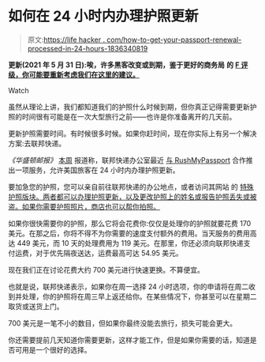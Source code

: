 # 如何在 24 小时内办理护照更新

> 原文:[https://life hacker . com/how-to-get-your-passport-renewal-processed-in-24-hours-1836340819](https://lifehacker.com/how-to-get-your-passport-renewal-processed-in-24-hours-1836340819)

**更新(2021 年 5 月 31 日):唉，许多黑客改变或到期，鉴于更好的商务局** **的** [**F 评级，你可能要重新考虑我们在这里的建议。**](https://www.bbb.org/us/dc/washington/profile/passports-and-visas/rushmypassportcom-0241-205339187)

Watch

虽然从理论上讲，我们都知道我们的护照什么时候到期，但你真正记得需要更新护照的时间很有可能是在一次大型旅行之前——也许是你准备离开的几天前。

更新护照需要时间。有时候很多时候。如果你赶时间，现在你实际上有另一个解决方案:去联邦快递。

*《华盛顿邮报》* [本周](https://www.sfgate.com/lifestyle/article/You-can-now-renew-your-passport-in-as-little-as-14086155.php) 报道称，联邦快递办公室最近 [与 RushMyPassport](https://about.van.fedex.com/newsroom/fedex-office-rushmypassport-offer-expedited-u-s-passport-services-for-summer-travelers/) 合作推出一项服务，允许美国旅客在 24 小时内办理护照更新。

要加急您的护照，您可以亲自前往联邦快递的办公地点，或者访问其网站 的 [特殊护照版块。两者都可以办理护照更新，以及更改护照上的姓名或报告护照丢失或被盗。如果你需要护照照片，商店也可以帮你拍照。](http://www.FedEx.com/passport) 

如果你很快需要你的护照，那么它将会花费你:仅仅是处理你的护照就要花费 170 美元。在那之后，你将不得不为你需要的速度支付额外的费用。当天服务的费用高达 449 美元，而 10 天的处理费用为 119 美元。在那里，你还必须向联邦快递支付运费，对于优先隔夜送达，运费最高可达 54.95 美元。

现在我们正在讨论花费大约 700 美元进行快速更换。不算便宜。

也就是说，联邦快递表示，如果你在周一选择 24 小时选项，你的申请将在周二收到并处理，你的护照将在周三早上返还给你。在某些情况下，你甚至可以在星期二取货或送货上门。

700 美元是一笔不小的数目，但如果你最终没能去旅行，损失可能会更大。

你还需要提前几天知道你需要更新，这样才能工作，但是如果你需要的话，知道是否可用是一个很好的选择。